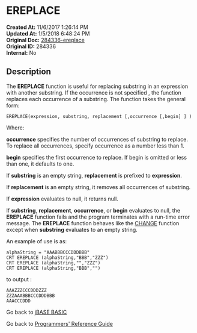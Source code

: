 # EREPLACE

**Created At:** 11/6/2017 1:26:14 PM  
**Updated At:** 1/5/2018 6:48:24 PM  
**Original Doc:** [284336-ereplace](https://docs.jbase.com/36868-jbase-basic/284336-ereplace)  
**Original ID:** 284336  
**Internal:** No  

## Description

The **EREPLACE** function is useful for replacing substring in an expression with another substring. If the occurrence is not specified , the function replaces each occurrence of a substring. The function takes the general form:

```
EREPLACE(expression, substring, replacement [,occurrence [,begin] ] )
```

Where:

**occurrence** specifies the number of occurrences of substring to replace. To replace all occurrences, specify occurrence as a number less than 1.

**begin** specifies the first occurrence to replace. If begin is omitted or less than one, it defaults to one.

If **substring** is an empty string, **replacement** is prefixed to **expression**.

If **replacement** is an empty string, it removes all occurrences of substring.

If **expression** evaluates to null, it returns null.

If **substring**, **replacement**, **occurrence**, or **begin** evaluates to null, the **EREPLACE** function fails and the program terminates with a run-time error message. The **EREPLACE** function behaves like the [CHANGE](./../change) function except when **substring** evaluates to an empty string.

An example of use is as:

```
alphaString = "AAABBBCCCDDDBBB"
CRT EREPLACE (alphaString,"BBB","ZZZ")
CRT EREPLACE (alphaString,"","ZZZ")
CRT EREPLACE (alphaString,"BBB","")
```

to output :

```
AAAZZZCCCDDDZZZ
ZZZAAABBBCCCDDDBBB
AAACCCDDD
```

Go back to [jBASE BASIC](./../README.md)

Go back to [Programmers' Reference Guide](./../../reference-guides/jbc/README.md)
